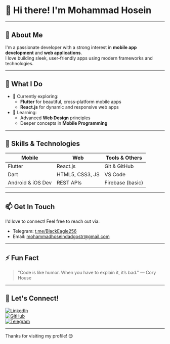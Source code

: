 # 👋 Hi there! I'm Mohammad Hosein

---

## 🚀 About Me

I'm a passionate developer with a strong interest in **mobile app development** and **web applications**.  
I love building sleek, user-friendly apps using modern frameworks and technologies.

---

## 🌟 What I Do

- 👀 Currently exploring:
  - **Flutter** for beautiful, cross-platform mobile apps  
  - **React.js** for dynamic and responsive web apps  
- 🌱 Learning:
  - Advanced **Web Design** principles  
  - Deeper concepts in **Mobile Programming**

---

## 💼 Skills & Technologies

| Mobile              | Web                  | Tools & Others           |
|---------------------|----------------------|--------------------------|
| Flutter             | React.js             | Git & GitHub             |
| Dart                | HTML5, CSS3, JS      | VS Code                  |
| Android & iOS Dev   | REST APIs            | Firebase (basic)         |

---

## 📫 Get In Touch

I'd love to connect! Feel free to reach out via:

- Telegram: [t.me/BlackEagle256](https://t.me/BlackEagle256)  
- Email: [mohammadhoseindadgostr@gmail.com](mailto:mohammadhoseindadgostr@gmail.com)

---

## ⚡ Fun Fact

> "Code is like humor. When you have to explain it, it’s bad." — Cory House

---

## 🔗 Let's Connect!

[![LinkedIn](https://img.shields.io/badge/LinkedIn-Profile-blue?logo=linkedin&style=for-the-badge)](https://linkedin.com/in/yourprofile)  
[![GitHub](https://img.shields.io/badge/GitHub-Profile-black?logo=github&style=for-the-badge)](https://github.com/BlackEagle256)  
[![Telegram](https://img.shields.io/badge/Telegram-Contact-blue?logo=telegram&style=for-the-badge)](https://t.me/BlackEagle256)

---

Thanks for visiting my profile! 😊
